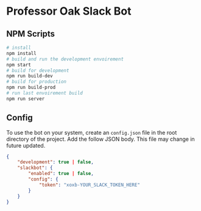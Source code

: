 # Professor Oak Slack Bot

## NPM Scripts

```sh
# install
npm install
# build and run the development envoirement
npm start
# build for development
npm run build-dev
# build for production
npm run build-prod
# run last envoirement build
npm run server
```

## Config

To use the bot on your system, create an `config.json` file in the root directory of the project. Add the follow JSON body. This file may change in future updated.

```json
{
    "development": true | false,
    "slackbot": {
        "enabled": true | false,
        "config": {
            "token": "xoxb-YOUR_SLACK_TOKEN_HERE"
        }
    }
}
```
